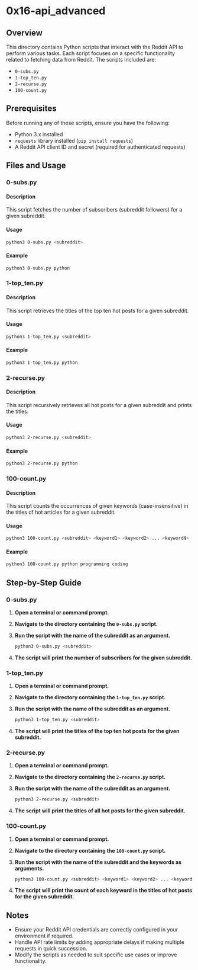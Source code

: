 # 0x16-api_advanced

## Overview

This directory contains Python scripts that interact with the Reddit API to perform various tasks. Each script focuses on a specific functionality related to fetching data from Reddit. The scripts included are:

- `0-subs.py`
- `1-top_ten.py`
- `2-recurse.py`
- `100-count.py`

## Prerequisites

Before running any of these scripts, ensure you have the following:

- Python 3.x installed
- `requests` library installed (`pip install requests`)
- A Reddit API client ID and secret (required for authenticated requests)

## Files and Usage

### 0-subs.py

#### Description
This script fetches the number of subscribers (subreddit followers) for a given subreddit.

#### Usage
```bash
python3 0-subs.py <subreddit>
```

#### Example
```bash
python3 0-subs.py python
```

### 1-top_ten.py

#### Description
This script retrieves the titles of the top ten hot posts for a given subreddit.

#### Usage
```bash
python3 1-top_ten.py <subreddit>
```

#### Example
```bash
python3 1-top_ten.py python
```

### 2-recurse.py

#### Description
This script recursively retrieves all hot posts for a given subreddit and prints the titles.

#### Usage
```bash
python3 2-recurse.py <subreddit>
```

#### Example
```bash
python3 2-recurse.py python
```

### 100-count.py

#### Description
This script counts the occurrences of given keywords (case-insensitive) in the titles of hot articles for a given subreddit.

#### Usage
```bash
python3 100-count.py <subreddit> <keyword1> <keyword2> ... <keywordN>
```

#### Example
```bash
python3 100-count.py python programming coding
```

## Step-by-Step Guide

### 0-subs.py

1. **Open a terminal or command prompt.**
2. **Navigate to the directory containing the `0-subs.py` script.**
3. **Run the script with the name of the subreddit as an argument.**

    ```bash
    python3 0-subs.py <subreddit>
    ```

4. **The script will print the number of subscribers for the given subreddit.**

### 1-top_ten.py

1. **Open a terminal or command prompt.**
2. **Navigate to the directory containing the `1-top_ten.py` script.**
3. **Run the script with the name of the subreddit as an argument.**

    ```bash
    python3 1-top_ten.py <subreddit>
    ```

4. **The script will print the titles of the top ten hot posts for the given subreddit.**

### 2-recurse.py

1. **Open a terminal or command prompt.**
2. **Navigate to the directory containing the `2-recurse.py` script.**
3. **Run the script with the name of the subreddit as an argument.**

    ```bash
    python3 2-recurse.py <subreddit>
    ```

4. **The script will print the titles of all hot posts for the given subreddit.**

### 100-count.py

1. **Open a terminal or command prompt.**
2. **Navigate to the directory containing the `100-count.py` script.**
3. **Run the script with the name of the subreddit and the keywords as arguments.**

    ```bash
    python3 100-count.py <subreddit> <keyword1> <keyword2> ... <keywordN>
    ```

4. **The script will print the count of each keyword in the titles of hot posts for the given subreddit.**

## Notes

- Ensure your Reddit API credentials are correctly configured in your environment if required.
- Handle API rate limits by adding appropriate delays if making multiple requests in quick succession.
- Modify the scripts as needed to suit specific use cases or improve functionality.
